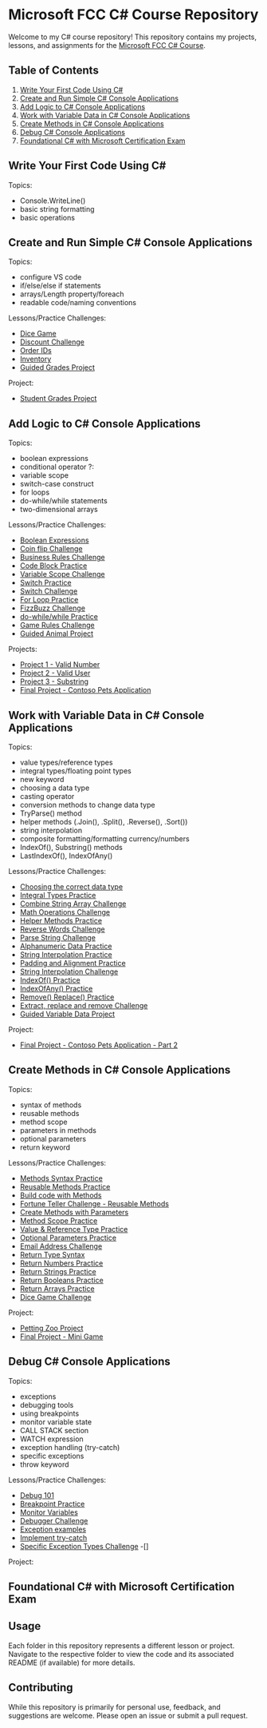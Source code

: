 # Microsoft FCC C# Course Repository

Welcome to my C# course repository! This repository contains my projects, lessons, and assignments for the [Microsoft FCC C# Course](https://www.freecodecamp.org/learn/foundational-c-sharp-with-microsoft/).

## Table of Contents

1. [Write Your First Code Using C#](#write-your-first-code-using-c)
2. [Create and Run Simple C# Console Applications](#create-and-run-simple-c-console-applications)
3. [Add Logic to C# Console Applications](#add-logic-to-c-console-applications)
4. [Work with Variable Data in C# Console Applications](#work-with-variable-data-in-c-console-applications)
5. [Create Methods in C# Console Applications](#create-methods-in-c-console-applications)
6. [Debug C# Console Applications](#debug-c-console-applications)
7. [Foundational C# with Microsoft Certification Exam](#foundational-c-with-microsoft-certification-exam)

## Write Your First Code Using C#

Topics:

- Console.WriteLine()
- basic string formatting
- basic operations

## Create and Run Simple C# Console Applications

Topics:

- configure VS code
- if/else/else if statements
- arrays/Length property/foreach
- readable code/naming conventions

Lessons/Practice Challenges:

- [Dice Game](./Section2-SimpleCSharpConsoleApp/DiceGame/)
- [Discount Challenge](./Section2-SimpleCSharpConsoleApp/discountChallenge/)
- [Order IDs](./Section2-SimpleCSharpConsoleApp/orderIDs)
- [Inventory](./Section2-SimpleCSharpConsoleApp/inventory)
- [Guided Grades Project](./Section2-SimpleCSharpConsoleApp/guided-project-foreach)

Project:

- [Student Grades Project](./Section2-SimpleCSharpConsoleApp/grades-challenge-project/ChallengeProject/Starter/Program.cs)

## Add Logic to C# Console Applications

Topics:

- boolean expressions
- conditional operator ?:
- variable scope
- switch-case construct
- for loops
- do-while/while statements
- two-dimensional arrays

Lessons/Practice Challenges:

- [Boolean Expressions](./Section3-AddLogic/booleanPractice/)
- [Coin flip Challenge](./Section3-AddLogic/CoinFlip/)
- [Business Rules Challenge](./Section3-AddLogic/businessRules/)
- [Code Block Practice](./Section3-AddLogic/codeBlockPractice/)
- [Variable Scope Challenge](./Section3-AddLogic/variableScopeChallenge/)
- [Switch Practice](./Section3-AddLogic/switchPractice/)
- [Switch Challenge](./Section3-AddLogic/switchChallenge/)
- [For Loop Practice](./Section3-AddLogic/forPractice/)
- [FizzBuzz Challenge](./Section3-AddLogic/fizzBuzzChallenge/)
- [do-while/while Practice](./Section3-AddLogic/doWhilePractice/)
- [Game Rules Challenge](./Section3-AddLogic/gameRulesChallenge/)
- [Guided Animal Project](./Section3-AddLogic/Guided-project-branching-looping-CSharp-main/GuidedProject/Starter/Program.cs)

Projects:

- [Project 1 - Valid Number](./Section3-AddLogic/project1/)
- [Project 2 - Valid User](./Section3-AddLogic/project2/)
- [Project 3 - Substring](./Section3-AddLogic/project3/)
- [Final Project - Contoso Pets Application](./Section3-AddLogic/Challenge-project-branching-looping-CSharp-main/ChallengeProject/Starter/Program.cs)

## Work with Variable Data in C# Console Applications

Topics:

- value types/reference types
- integral types/floating point types
- new keyword
- choosing a data type
- casting operator
- conversion methods to change data type
- TryParse() method
- helper methods (.Join(), .Split(), .Reverse(), .Sort())
- string interpolation
- composite formatting/formatting currency/numbers
- IndexOf(), Substring() methods
- LastIndexOf(), IndexOfAny()

Lessons/Practice Challenges:

- [Choosing the correct data type](./Section4-VariableData/integralTypesPractice/)
- [Integral Types Practice](./Section4-VariableData/integralTypesPractice/)
- [Combine String Array Challenge](./Section4-VariableData/combineStringArrayChallenge/)
- [Math Operations Challenge](./Section4-VariableData/mathOperationsChallenge/)
- [Helper Methods Practice](./Section4-VariableData/helperMethodsPractice/)
- [Reverse Words Challenge](./Section4-VariableData/reverseWordChallenge/)
- [Parse String Challenge](./Section4-VariableData/parseStringChallenge/)
- [Alphanumeric Data Practice](./Section4-VariableData/alphanumericDataPractice/)
- [String Interpolation Practice](./Section4-VariableData/stringPractice/)
- [Padding and Alignment Practice](./Section4-VariableData/paddingPractice/)
- [String Interpolation Challenge](./Section4-VariableData/stringChallenge/)
- [IndexOf() Practice](./Section4-VariableData/indexOfPractice/)
- [IndexOfAny() Practice](./Section4-VariableData/indexOfAnyPractice/)
- [Remove() Replace() Practice](./Section4-VariableData/removeReplacePractice/)
- [Extract, replace and remove Challenge](./Section4-VariableData/removeReplaceChallenge/)
- [Guided Variable Data Project](./Section4-VariableData/Guided-project-Work-with-variable-data-in-CSharp-main/Starter/Program.cs)

Project:

- [Final Project - Contoso Pets Application - Part 2](./Section4-VariableData/Challenge-Project-variable-data-in-CSharp-main/Starter/Program.cs)

## Create Methods in C# Console Applications

Topics:

- syntax of methods
- reusable methods
- method scope
- parameters in methods
- optional parameters
- return keyword

Lessons/Practice Challenges:

- [Methods Syntax Practice](./Section5-Methods/methodsPractice/)
- [Reusable Methods Practice](./Section5-Methods/reusableMethods/)
- [Build code with Methods](./Section5-Methods/buildWithMethods/)
- [Fortune Teller Challenge - Reusable Methods](./Section5-Methods/reusableMethodsChallenge/)
- [Create Methods with Parameters](./Section5-Methods/parametersPractice/)
- [Method Scope Practice](./Section5-Methods/methodScopePractice/)
- [Value & Reference Type Practice](./Section5-Methods/valueReferenceTypes/)
- [Optional Parameters Practice](./Section5-Methods/optionalParameters/)
- [Email Address Challenge](./Section5-Methods/emailChallenge/)
- [Return Type Syntax](./Section5-Methods/returnTypeSyntax/)
- [Return Numbers Practice](./Section5-Methods/returnNumbers/)
- [Return Strings Practice](./Section5-Methods/returnStrings/)
- [Return Booleans Practice](./Section5-Methods/returnBooleans/)
- [Return Arrays Practice](./Section5-Methods/returnArrays/)
- [Dice Game Challenge](./Section5-Methods/diceGameChallenge/)

Project:

- [Petting Zoo Project](./Section5-Methods/pettingZooProject/Program.cs)
- [Final Project - Mini Game](./Section5-Methods/Challenge-project-Create-methods-in-CSharp-main/Starter/Program.cs)

## Debug C# Console Applications

Topics:
- exceptions
- debugging tools
- using breakpoints
- monitor variable state
- CALL STACK section
- WATCH expression
- exception handling (try-catch)
- specific exceptions
- throw keyword

Lessons/Practice Challenges:

- [Debug 101](./Section6-Debugging/Debug101/)
- [Breakpoint Practice](./Section6-Debugging/breakpointPractice/)
- [Monitor Variables](./Section6-Debugging/monitorVariables/)
- [Debugger Challenge](./Section6-Debugging/debuggerChallenge/)
- [Exception examples](./Section6-Debugging/exceptionPractice/)
- [Implement try-catch](./Section6-Debugging/tryCatchPractice/)
- [Specific Exception Types Challenge](./Section6-Debugging/specificExceptionTypes/)
-[]

Project:

## Foundational C# with Microsoft Certification Exam

## Usage

Each folder in this repository represents a different lesson or project. Navigate to the respective folder to view the code and its associated README (if available) for more details.

## Contributing

While this repository is primarily for personal use, feedback, and suggestions are welcome. Please open an issue or submit a pull request.
